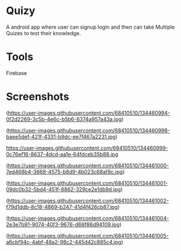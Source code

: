 # Quizy
 A android app where user can signup login and then can take Multiple Quizes to test their knowledge.
# Tools
 Firebase
# Screenshots
(https://user-images.githubusercontent.com/68410510/134460994-0f2d2269-3c5b-4e6c-b5b6-8374a957a43a.jpg)

(https://user-images.githubusercontent.com/68410510/134460998-baee5def-421f-4331-b9dc-ee7f467a2231.jpg)

https://user-images.githubusercontent.com/68410510/134460999-0c76ef16-8637-4dcd-aa1e-64fdceb35b88.jpg

(https://user-images.githubusercontent.com/68410510/134461000-7ed468b4-3668-4575-b8d9-4b023c68af8c.jpg)

(https://user-images.githubusercontent.com/68410510/134461001-09dc0b32-5bd4-451f-8862-329ce2e1db9d.jpg)

(https://user-images.githubusercontent.com/68410510/134461002-f79d1ddb-8c18-4869-b247-41d4f426cb87.jpg)

(https://user-images.githubusercontent.com/68410510/134461004-2e3e7b91-9074-40f3-9676-d68f86d94109.jpg)

(https://user-images.githubusercontent.com/68410510/134461005-a6cbf94c-4abf-48a2-98c2-445d42c885c4.jpg)
